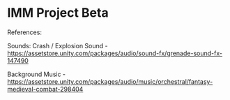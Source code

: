 # IMM Project Beta
 
References:

Sounds: 
Crash / Explosion Sound - https://assetstore.unity.com/packages/audio/sound-fx/grenade-sound-fx-147490

Background Music - https://assetstore.unity.com/packages/audio/music/orchestral/fantasy-medieval-combat-298404